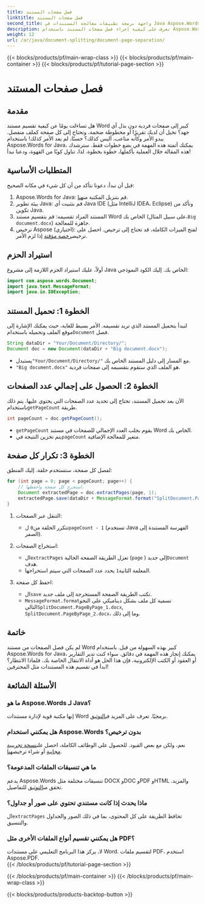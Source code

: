 ```yaml
---
title: فصل صفحات المستند
linktitle: فصل صفحات المستند
second_title: واجهة برمجة تطبيقات معالجة المستندات في Java Aspose.Words
description: تعرف على كيفية إجراء فصل صفحات المستند باستخدام Aspose.Words for Java. يوفر هذا الدليل الشامل تعليمات خطوة بخطوة ورمز المصدر لمعالجة المستندات بكفاءة.
weight: 12
url: /ar/java/document-splitting/document-page-separation/
---
```


{{< blocks/products/pf/main-wrap-class >}}
{{< blocks/products/pf/main-container >}}
{{< blocks/products/pf/tutorial-page-section >}}

# فصل صفحات المستند

## مقدمة

هل تساءلت يومًا عن كيفية تقسيم مستند Word كبير إلى صفحات فردية دون بذل أي جهد؟ تخيل أن لديك تقريرًا أو مخطوطة ضخمة، وتحتاج إلى كل صفحة كملف منفصل. يبدو الأمر وكأنه متاعب، أليس كذلك؟ حسنًا، لم يعد الأمر كذلك! باستخدام Aspose.Words for Java، يمكنك أتمتة هذه المهمة في بضع خطوات فقط. سترشدك هذه المقالة خلال العملية بأكملها، خطوة بخطوة. لذا، تناول كوبًا من القهوة، ودعنا نبدأ!


## المتطلبات الأساسية  

قبل أن نبدأ، دعونا نتأكد من أن كل شيء في مكانه الصحيح:  

1.  Aspose.Words for Java: قم بتنزيل المكتبة من[هنا](https://releases.aspose.com/words/java/).  
2. بيئة تطوير Java: قم بتثبيت أي Java IDE (مثل IntelliJ IDEA، Eclipse) وتأكد من تكوين Java.  
3.  المستند المراد تقسيمه: قم بتقسيم مستند Word الخاص بك (على سبيل المثال،`Big document.docx`) جاهزة للمعالجة.  
4.  ترخيص Aspose (اختياري): لفتح الميزات الكاملة، قد تحتاج إلى ترخيص. احصل على ترخيص[رخصة مؤقتة](https://purchase.aspose.com/temporary-license/) إذا لزم الأمر.  


## استيراد الحزم  

أولاً، عليك استيراد الحزم اللازمة إلى مشروع Java الخاص بك. إليك الكود النموذجي:  

```java
import com.aspose.words.Document;
import java.text.MessageFormat;
import java.io.IOException;
```  


## الخطوة 1: تحميل المستند  

لنبدأ بتحميل المستند الذي تريد تقسيمه. الأمر بسيط للغاية، حيث يمكنك الإشارة إلى موقع الملف وتحميله باستخدام`Document` فصل.  

```java
String dataDir = "Your/Document/Directory/";
Document doc = new Document(dataDir + "Big document.docx");
```  

-  يستبدل`"Your/Document/Directory/"` مع المسار إلى دليل المستند الخاص بك.  
- `"Big document.docx"` هو الملف الذي ستقوم بتقسيمه إلى صفحات فردية.  


## الخطوة 2: الحصول على إجمالي عدد الصفحات  

 الآن بعد تحميل المستند، تحتاج إلى تحديد عدد الصفحات التي يحتوي عليها. يتم ذلك باستخدام`getPageCount` طريقة.  

```java
int pageCount = doc.getPageCount();
```  

- `getPageCount` يقوم بجلب العدد الإجمالي للصفحات في مستند Word الخاص بك.  
-  يتم تخزين النتيجة في`pageCount` متغير للمعالجة الإضافية.  


## الخطوة 3: تكرار كل صفحة  

لفصل كل صفحة، ستستخدم حلقة. إليك المنطق:  

```java
for (int page = 0; page < pageCount; page++) {
    // استخرج كل صفحة واحفظها.
    Document extractedPage = doc.extractPages(page, 1);
    extractedPage.save(dataDir + MessageFormat.format("SplitDocument.PageByPage_{0}.docx", page + 1));
}
```  

1. التنقل عبر الصفحات:  
   -  تتكرر الحلقة من`0` ل`pageCount - 1` (تستخدم Java الفهرسة المستندة إلى الصفر).  

2. استخراج الصفحات:  
   -  ال`extractPages` تعزل الطريقة الصفحة الحالية (`page` ) إلى جديد`Document` هدف.  
   -  المعلمة الثانية`1` يحدد عدد الصفحات التي سيتم استخراجها.  

3. احفظ كل صفحة:  
   -  ال`save` تكتب الطريقة الصفحة المستخرجة إلى ملف جديد.  
   - `MessageFormat.format`تسمية كل ملف بشكل ديناميكي على النحو التالي`SplitDocument.PageByPage_1.docx`, `SplitDocument.PageByPage_2.docx`، وما إلى ذلك.  


## خاتمة  

لم يكن فصل الصفحات من مستند Word كبير بهذه السهولة من قبل. باستخدام Aspose.Words for Java، يمكنك إنجاز هذه المهمة في دقائق. سواء كنت تدير التقارير أو العقود أو الكتب الإلكترونية، فإن هذا الحل هو أداة الانتقال الخاصة بك. فلماذا الانتظار؟ ابدأ في تقسيم هذه المستندات مثل المحترفين!  


## الأسئلة الشائعة  

### ما هو Aspose.Words لـ Java؟  
 إنها مكتبة قوية لإدارة مستندات Word برمجيًا. تعرف على المزيد في[التوثيق](https://reference.aspose.com/words/java/).  

### هل يمكنني استخدام Aspose.Words بدون ترخيص؟  
 نعم، ولكن مع بعض القيود. للحصول على الوظائف الكاملة، احصل على[نسخة تجريبية مجانية](https://releases.aspose.com/) أو شراء ترخيص[هنا](https://purchase.aspose.com/buy).  

### ما هي تنسيقات الملفات المدعومة؟  
 يدعم Aspose.Words تنسيقات مختلفة مثل DOCX وDOC وPDF وHTML والمزيد. تحقق من[التوثيق](https://reference.aspose.com/words/java/) للتفاصيل.  

### ماذا يحدث إذا كانت مستندي تحتوي على صور أو جداول؟  
 ال`extractPages` تحافظ الطريقة على كل المحتوى، بما في ذلك الصور والجداول والتنسيق.  

### هل يمكنني تقسيم أنواع الملفات الأخرى مثل PDF؟  
لا، يركز هذا البرنامج التعليمي على مستندات Word. لتقسيم ملفات PDF، استخدم Aspose.PDF.  
{{< /blocks/products/pf/tutorial-page-section >}}

{{< /blocks/products/pf/main-container >}}
{{< /blocks/products/pf/main-wrap-class >}}

{{< blocks/products/products-backtop-button >}}

